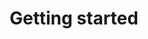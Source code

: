 ---
title: Getting started
excerpt: ''
deprecated: false
hidden: false
metadata:
  title: ''
  description: ''
  robots: index
next:
  description: ''
---
